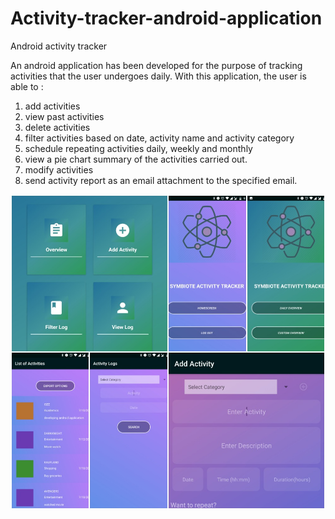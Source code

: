 # Activity-tracker-android-application
Android activity tracker

An android application has been developed for the purpose of tracking activities that the user undergoes daily.
With this application, the user is able to :
1) add activities
2) view past activities
3) delete activities
4) filter activities based on date, activity name and activity category
5) schedule repeating activities daily, weekly and monthly
6) view a pie chart summary of the activities carried out.
7) modify activities
8) send activity report as an email attachment to the specified email.

![GitHub Logo](/images/full.jpg)

